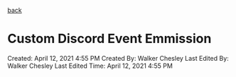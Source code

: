 [back](./README.md)

# Custom Discord Event Emmission

Created: April 12, 2021 4:55 PM
Created By: Walker Chesley
Last Edited By: Walker Chesley
Last Edited Time: April 12, 2021 4:55 PM

[](https://stackoverflow.com/questions/64810905/emit-custom-events-discord-py)